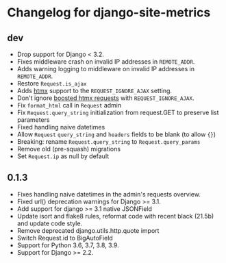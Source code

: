 # Changelog for django-site-metrics

## dev

* Drop support for Django < 3.2.
* Fixes middleware crash on invalid IP addresses in ``REMOTE_ADDR``.
* Adds warning logging to middleware on invalid IP addresses in
  ``REMOTE_ADDR``.
* Restore `Request.is_ajax`
* Adds [htmx](https://htmx.org/) support to the ``REQUEST_IGNORE_AJAX``
  setting.
* Don't ignore [boosted htmx requests](https://htmx.org/attributes/hx-boost/)
  with ``REQUEST_IGNORE_AJAX``.
* Fix `format_html` call in `Request` admin
* Fix `Request.query_string` initialization from request.GET to preserve list parameters
* Fixed handling naive datetimes
* Allow `Request` `query_string` and `headers` fields to be blank (to allow `{}`)
* Breaking: rename `Request.query_string` to `Request.query_params`
* Remove old (pre-squash) migrations
* Set `Request.ip` as null by default

## 0.1.3

* Fixes handling naive datetimes in the admin's requests overview.
* Fixed url() deprecation warnings for Django >= 3.1.
* Add support for django >= 3.1 native JSONField
* Update isort and flake8 rules, reformat code with recent black (21.5b) and update code style.
* Remove deprecated django.utils.http.quote import
* Switch Request.id to BigAutoField
* Support for Python 3.6, 3.7, 3.8, 3.9.
* Support for Django >= 2.2.
